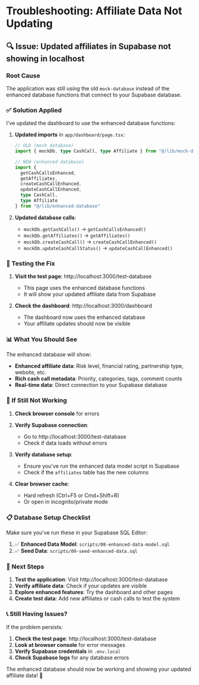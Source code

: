 # Troubleshooting: Affiliate Data Not Updating

## 🔍 **Issue**: Updated affiliates in Supabase not showing in localhost

### **Root Cause**
The application was still using the old `mock-database` instead of the enhanced database functions that connect to your Supabase database.

### **✅ Solution Applied**

I've updated the dashboard to use the enhanced database functions:

1. **Updated imports** in `app/dashboard/page.tsx`:
   ```typescript
   // OLD (mock database)
   import { mockDb, type CashCall, type Affiliate } from "@/lib/mock-database"
   
   // NEW (enhanced database)
   import { 
     getCashCallsEnhanced, 
     getAffiliates, 
     createCashCallEnhanced,
     updateCashCallEnhanced,
     type CashCall, 
     type Affiliate 
   } from "@/lib/enhanced-database"
   ```

2. **Updated database calls**:
   - `mockDb.getCashCalls()` → `getCashCallsEnhanced()`
   - `mockDb.getAffiliates()` → `getAffiliates()`
   - `mockDb.createCashCall()` → `createCashCallEnhanced()`
   - `mockDb.updateCashCallStatus()` → `updateCashCallEnhanced()`

### **🧪 Testing the Fix**

1. **Visit the test page**: http://localhost:3000/test-database
   - This page uses the enhanced database functions
   - It will show your updated affiliate data from Supabase

2. **Check the dashboard**: http://localhost:3000/dashboard
   - The dashboard now uses the enhanced database
   - Your affiliate updates should now be visible

### **📊 What You Should See**

The enhanced database will show:
- **Enhanced affiliate data**: Risk level, financial rating, partnership type, website, etc.
- **Rich cash call metadata**: Priority, categories, tags, comment counts
- **Real-time data**: Direct connection to your Supabase database

### **🔧 If Still Not Working**

1. **Check browser console** for errors
2. **Verify Supabase connection**:
   - Go to http://localhost:3000/test-database
   - Check if data loads without errors

3. **Verify database setup**:
   - Ensure you've run the enhanced data model script in Supabase
   - Check if the `affiliates` table has the new columns

4. **Clear browser cache**:
   - Hard refresh (Ctrl+F5 or Cmd+Shift+R)
   - Or open in incognito/private mode

### **📋 Database Setup Checklist**

Make sure you've run these in your Supabase SQL Editor:

1. ✅ **Enhanced Data Model**: `scripts/08-enhanced-data-model.sql`
2. ✅ **Seed Data**: `scripts/09-seed-enhanced-data.sql`

### **🎯 Next Steps**

1. **Test the application**: Visit http://localhost:3000/test-database
2. **Verify affiliate data**: Check if your updates are visible
3. **Explore enhanced features**: Try the dashboard and other pages
4. **Create test data**: Add new affiliates or cash calls to test the system

### **📞 Still Having Issues?**

If the problem persists:

1. **Check the test page**: http://localhost:3000/test-database
2. **Look at browser console** for error messages
3. **Verify Supabase credentials** in `.env.local`
4. **Check Supabase logs** for any database errors

The enhanced database should now be working and showing your updated affiliate data! 🚀 